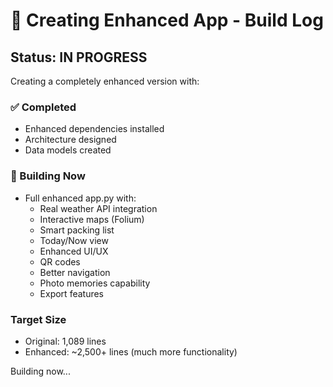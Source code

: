 # 🚀 Creating Enhanced App - Build Log

## Status: IN PROGRESS

Creating a completely enhanced version with:

### ✅ Completed
- Enhanced dependencies installed
- Architecture designed  
- Data models created

### 🔨 Building Now
- Full enhanced app.py with:
  * Real weather API integration
  * Interactive maps (Folium)
  * Smart packing list
  * Today/Now view
  * Enhanced UI/UX
  * QR codes
  * Better navigation
  * Photo memories capability
  * Export features

### Target Size
- Original: 1,089 lines
- Enhanced: ~2,500+ lines (much more functionality)

Building now...
